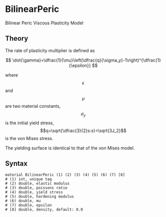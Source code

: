 # BilinearPeric

Bilinear Peric Viscous Plasticity Model

## Theory

The rate of plasticity multiplier is defined as

$$
\dot{\gamma}=\dfrac{1}{\mu}\left(\dfrac{q}{\sigma_y}-1\right)^{\dfrac{1}{\epsilon}}
$$

where $$\epsilon$$ and $$\mu$$ are two material constants, $$\sigma_y$$ is the initial yield stress,
$$q=\sqrt{\dfrac{3}{2}s:s}=\sqrt{3J_2}$$ is the von Mises stress.

The yielding surface is identical to that of the von Mises model.

## Syntax

```
material BilinearPeric (1) (2) (3) (4) (5) (6) (7) [8]
# (1) int, unique tag
# (2) double, elastic modulus
# (3) double, poissons ratio
# (4) double, yield stress
# (5) double, hardening modulus
# (6) double, mu
# (7) double, epsilon
# [8] double, density, default: 0.0
```
